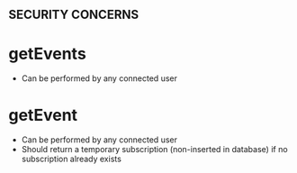 ## SECURITY CONCERNS

# getEvents

- Can be performed by any connected user

# getEvent

- Can be performed by any connected user
- Should return a temporary subscription (non-inserted in database) if no subscription already exists
